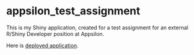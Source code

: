 # appsilon_test_assignment
This is my Shiny application, created for a test assignment for an external R/Shiny Developer position at Appsilon.

Here is [deployed application](https://gotfrid.shinyapps.io/appsilon_test_assignment).
